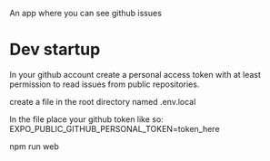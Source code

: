 An app where you can see github issues

# Dev startup
In your github account create a personal access token with at least permission to read issues from  public repositories.

create a file in the root directory named .env.local

In the file place your github token like so: EXPO_PUBLIC_GITHUB_PERSONAL_TOKEN=token_here

npm run web